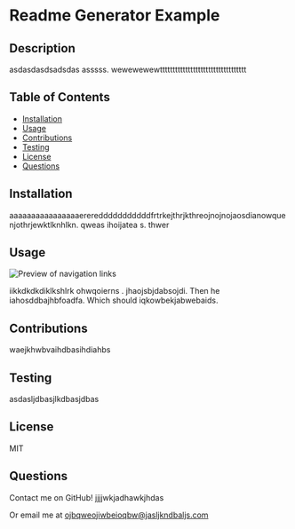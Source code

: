 
  # Readme Generator Example
  
  ## Description
  
  asdasdasdsadsdas asssss.    wewewewewtttttttttttttttttttttttttttttttttt

  ## Table of Contents
  * [Installation](#installation)
  * [Usage](#usage)
  * [Contributions](#contributions)
  * [Testing](#testing)
  * [License](#license)
  * [Questions](#questions)

  ## Installation

  aaaaaaaaaaaaaaaaereredddddddddddfrtrkejthrjkthreojnojnojaosdianowquenjothrjewktlknhlkn. qweas ihoijatea s. thwer


  ## Usage

  ![Preview of navigation links](assets/images/readme-instructional.png?raw=true "README Example")

  iikkdkdkdiklkshlrk ohwqoierns . jhaojsbjdabsojdi. Then he iahosddbajhbfoadfa. Which should iqkowbekjabwebaids.

  ## Contributions

  waejkhwbvaihdbasihdiahbs

  ## Testing

  asdasljdbasjlkdbasjdbas

  ## License

  MIT

  ## Questions
  
  Contact me on GitHub! jjjjwkjadhawkjhdas

  Or email me at ojbqweojiwbeioqbw@jasljkndbaljs.com
